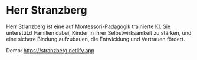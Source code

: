 # Herr Stranzberg

Herr Stranzberg ist eine auf Montessori-Pädagogik trainierte KI. Sie unterstützt Familien dabei, Kinder in ihrer Selbstwirksamkeit zu stärken, und eine sichere Bindung aufzubauen, die Entwicklung und Vertrauen fördert.

Demo: https://stranzberg.netlify.app
